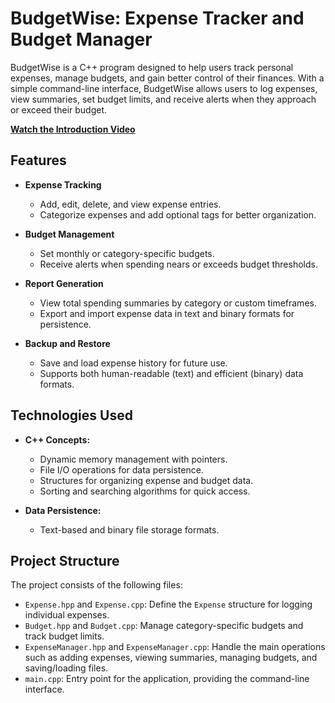 # BudgetWise: Expense Tracker and Budget Manager

BudgetWise is a C++ program designed to help users track personal expenses, manage budgets, and gain better control of their finances. With a simple command-line interface, BudgetWise allows users to log expenses, view summaries, set budget limits, and receive alerts when they approach or exceed their budget.

**[Watch the Introduction Video](https://drive.google.com/file/d/1XkPDVwkBrnUnEKUY6D7uFAqSRNrzidwN/view?usp=share_link)**

## Features

- **Expense Tracking**
  - Add, edit, delete, and view expense entries.
  - Categorize expenses and add optional tags for better organization.

- **Budget Management**
  - Set monthly or category-specific budgets.
  - Receive alerts when spending nears or exceeds budget thresholds.

- **Report Generation**
  - View total spending summaries by category or custom timeframes.
  - Export and import expense data in text and binary formats for persistence.

- **Backup and Restore**
  - Save and load expense history for future use.
  - Supports both human-readable (text) and efficient (binary) data formats.

## Technologies Used

- **C++ Concepts:**
  - Dynamic memory management with pointers.
  - File I/O operations for data persistence.
  - Structures for organizing expense and budget data.
  - Sorting and searching algorithms for quick access.

- **Data Persistence:**
  - Text-based and binary file storage formats.

## Project Structure

The project consists of the following files:

- `Expense.hpp` and `Expense.cpp`: Define the `Expense` structure for logging individual expenses.
- `Budget.hpp` and `Budget.cpp`: Manage category-specific budgets and track budget limits.
- `ExpenseManager.hpp` and `ExpenseManager.cpp`: Handle the main operations such as adding expenses, viewing summaries, managing budgets, and saving/loading files.
- `main.cpp`: Entry point for the application, providing the command-line interface.


